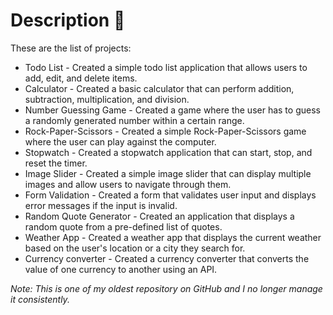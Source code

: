# Description 📄

These are the list of projects:

* Todo List - Created a simple todo list application that allows users to add, edit, and delete items. 
* Calculator - Created a basic calculator that can perform addition, subtraction, multiplication, and division.
* Number Guessing Game - Created a game where the user has to guess a randomly generated number within a certain range.
* Rock-Paper-Scissors - Created a simple Rock-Paper-Scissors game where the user can play against the computer.
* Stopwatch - Created a stopwatch application that can start, stop, and reset the timer.
* Image Slider - Created a simple image slider that can display multiple images and allow users to navigate through them.    
* Form Validation - Created a form that validates user input and displays error messages if the input is invalid.
* Random Quote Generator - Created an application that displays a random quote from a pre-defined list of quotes.
* Weather App - Created a weather app that displays the current weather based on the user's location or a city they search for.
* Currency converter - Created a currency converter that converts the value of one currency to another using an API.

*Note: This is one of my oldest repository on GitHub and I no longer manage it consistently.*
